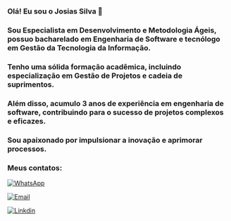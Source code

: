 ### Olá! Eu sou o Josias Silva 🤝

### Sou Especialista em Desenvolvimento e Metodologia Ágeis, possuo bacharelado em Engenharia de Software e tecnólogo em Gestão da Tecnologia da Informação. 

### Tenho uma sólida formação acadêmica, incluindo especialização em Gestão de Projetos e cadeia de suprimentos. 

### Além disso, acumulo 3 anos de experiência em engenharia de software, contribuindo para o sucesso de projetos complexos e eficazes. 

### Sou apaixonado por impulsionar a inovação e aprimorar processos.

### Meus contatos:

[![WhatsApp](https://img.shields.io/badge/WhatsApp-25D366?style=for-the-badge&logo=whatsapp&logoColor=white)](https://wa.me/5521990849204?text=Ol%C3%A1)


[![Email](https://img.shields.io/badge/Gmail-D14836?style=for-the-badge&logo=gmail&logoColor=white)](mailto:josilva1233@gmail.com")


[![Linkdin](https://img.shields.io/badge/LinkedIn-0077B5?style=for-the-badge&logo=linkedin&logoColor=white)](https://www.linkedin.com/in/josilva1233/)
